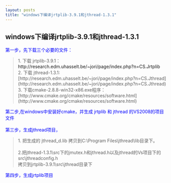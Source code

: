 ```yaml
---
layout: posts
title: "windows下编译jrtplib-3.9.1和jthread-1.3.1"
---
```


## windows下编译jrtplib-3.9.1和jthread-1.3.1
<font color="blue">第一步，先下载三个必要的文件：</font>
<blockquote>
1. 下载 jrtplib-3.9.1：<br> <a herf="http://research.edm.uhasselt.be/~jori/page/index.php?n=CS.Jrtplib">http://research.edm.uhasselt.be/~jori/page/index.php?n=CS.Jrtplib</a><br>
2. 下载 jthread-1.3.1:<br>[http://research.edm.uhasselt.be/~jori/page/index.php?n=CS.Jthread](http://research.edm.uhasselt.be/~jori/page/index.php?n=CS.Jthread)<br>
3. 下载cmake-2.8.8-win32-x86.exe程序：<br>[http://www.cmake.org/cmake/resources/software.html](http://www.cmake.org/cmake/resources/software.html)
</blockquote>
<font color="blue">
第二步,在windows中安装好cmake，并生成 jrtplib 和 jthread 的VS2008的项目文件</font><br><br>
<font color="blue">
第三步，生成jthread项目，</font><br>
<blockquote>
1. 把生成的 jthread_d.lib 拷贝到C:\Program Files\jthread\lib目录下。<br><br>
2.把jthread-1.3.1\src下的jmutex.h和jthread.h以及jthread的Vs项目下的src\jthreadconfig.h<br>
拷贝到jrtplib-3.9.1\src\jthread目录下
</blockquote>
<font color="blue">
第四步，生成jrtplib项目</font>